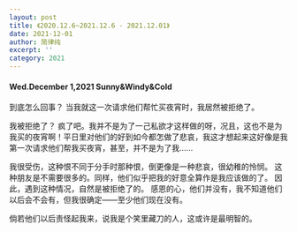 ```yaml
---
layout: post
title: 《2020.12.6~2021.12.6 - 2021.12.01》
date: 2021-12-01
author: 简律纯
excerpt: ''
category: 2021
---
```


#### Wed.December 1,2021 Sunny&Windy&Cold
到底怎么回事？
当我就这一次请求他们帮忙买夜宵时，我居然被拒绝了。

我被拒绝了？
疯了吧。我并不是为了一己私欲才这样做的呀，况且，这也不是为我买的夜宵啊！平日里对他们的好到如今都怎做了悲哀，我这才想起来这好像是我第一次请求他们帮我买夜宵，甚至，并不是为了我......

我很受伤，这种恨不同于分手时那种恨，倒更像是一种悲哀，很幼稚的怜悯。
这种朋友是不需要很多的。同样，他们似乎把我的好意全算作是我应该做的了。
因此，遇到这种情况，自然是被拒绝了的。
感恩的心，他们并没有，我不知道他们以后会不会有，但我很确定——至少他们现在没有。

倘若他们以后责怪起我来，说我是个笑里藏刀的人，这或许是最明智的。